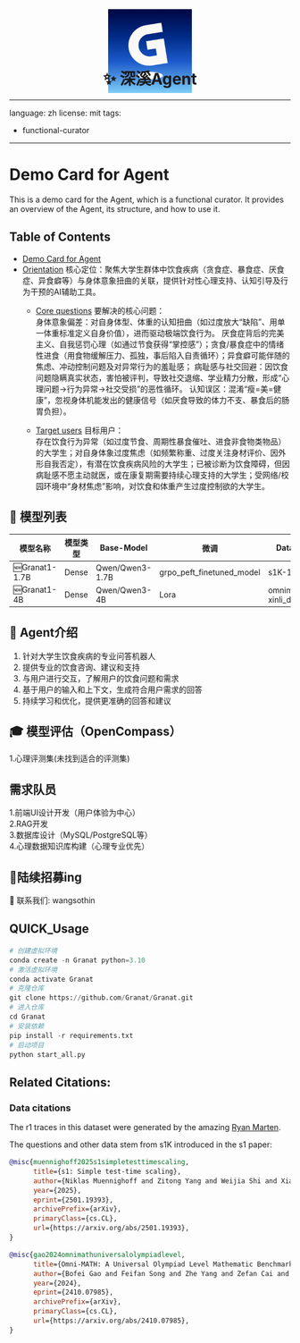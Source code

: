 <div align="center">
  <img src="https://github.com/Mucunshuo/Granat/blob/main/album/G.png" width="150px">
</div>

<h1 align="center" style="margin-top: -50px;">✨ 深溪Agent </h1>

---
language: zh
license: mit
tags:
- functional-curator 
---


# Demo Card for Agent
This is a demo card for the Agent, which is a functional curator. It provides an overview of the Agent, its structure, and how to use it.

## Table of Contents
- [Demo Card for Agent](#demo-card-for-agent)
- [Orientation](#orientation)
核心定位：聚焦大学生群体中饮食疾病（贪食症、暴食症、厌食症、异食癖等）与身体意象扭曲的关联，提供针对性心理支持、认知引导及行为干预的AI辅助工具。
  - [Core questions](#core-questions)
要解决的核心问题：<br>
身体意象偏差：对自身体型、体重的认知扭曲（如过度放大“缺陷”、用单一体重标准定义自身价值），进而驱动极端饮食行为。
厌食症背后的完美主义、自我惩罚心理（如通过节食获得“掌控感”）；贪食/暴食症中的情绪性进食（用食物缓解压力、孤独，事后陷入自责循环）；异食癖可能伴随的焦虑、冲动控制问题及对异常行为的羞耻感；
病耻感与社交回避：因饮食问题隐瞒真实状态，害怕被评判，导致社交退缩、学业精力分散，形成“心理问题→行为异常→社交受损”的恶性循环。
认知误区：混淆“瘦=美=健康”，忽视身体机能发出的健康信号（如厌食导致的体力不支、暴食后的肠胃负担）。

  - [Target users](#target-users)
目标用户：<br>
存在饮食行为异常（如过度节食、周期性暴食催吐、进食非食物类物品）的大学生；对自身体象过度焦虑（如频繁称重、过度关注身材评价、因外形自我否定），有潜在饮食疾病风险的大学生；已被诊断为饮食障碍，但因病耻感不愿主动就医，或在康复期需要持续心理支持的大学生；受网络/校园环境中“身材焦虑”影响，对饮食和体重产生过度控制欲的大学生。

## 📅 模型列表

| 模型名称             | 模型类型         | Base-Model            | 微调                | Dataset               |部署               |
|--------------------|-----------------|----------------------|-------------------------|-------------------------|------------------|
| 🆕Granat1-1.7B       | Dense       | Qwen/Qwen3-1.7B           | grpo_peft_finetuned_model           | s1K-1.1 | LMDeploy  |
| 🆕Granat1-4B       | Dense         | Qwen/Qwen3-4B    | Lora |    omnimath xinli_dataset |  |

## 🌈 Agent介绍<br>
1. 针对大学生饮食疾病的专业问答机器人<br>
2. 提供专业的饮食咨询、建议和支持<br>
3. 与用户进行交互，了解用户的饮食问题和需求<br>
4. 基于用户的输入和上下文，生成符合用户需求的回答<br>
5. 持续学习和优化，提供更准确的回答和建议<br>

## 🎓 模型评估（OpenCompass）<br>
1.心理评测集(未找到适合的评测集)<br>


## 需求队员
1.前端UI设计开发（用户体验为中心）<br>
2.RAG开发<br>
3.数据库设计（MySQL/PostgreSQL等）<br>
4.心理数据知识库构建（心理专业优先）<br>


## 🚩陆续招募ing

👋 联系我们: wangsothin<br>


## QUICK_Usage

```python
# 创建虚拟环境
conda create -n Granat python=3.10
# 激活虚拟环境
conda activate Granat
# 克隆仓库
git clone https://github.com/Granat/Granat.git
# 进入仓库
cd Granat
# 安装依赖
pip install -r requirements.txt
# 启动项目
python start_all.py
```


## Related Citations:
### Data citations
The r1 traces in this dataset were generated by the amazing [Ryan Marten](https://huggingface.co/ryanmarten).

The questions and other data stem from s1K introduced in the s1 paper:

```bibtex
@misc{muennighoff2025s1simpletesttimescaling,
      title={s1: Simple test-time scaling}, 
      author={Niklas Muennighoff and Zitong Yang and Weijia Shi and Xiang Lisa Li and Li Fei-Fei and Hannaneh Hajishirzi and Luke Zettlemoyer and Percy Liang and Emmanuel Candès and Tatsunori Hashimoto},
      year={2025},
      eprint={2501.19393},
      archivePrefix={arXiv},
      primaryClass={cs.CL},
      url={https://arxiv.org/abs/2501.19393}, 
}
```
```bibtex
@misc{gao2024omnimathuniversalolympiadlevel,
      title={Omni-MATH: A Universal Olympiad Level Mathematic Benchmark For Large Language Models}, 
      author={Bofei Gao and Feifan Song and Zhe Yang and Zefan Cai and Yibo Miao and Qingxiu Dong and Lei Li and Chenghao Ma and Liang Chen and Runxin Xu and Zhengyang Tang and Benyou Wang and Daoguang Zan and Shanghaoran Quan and Ge Zhang and Lei Sha and Yichang Zhang and Xuancheng Ren and Tianyu Liu and Baobao Chang},
      year={2024},
      eprint={2410.07985},
      archivePrefix={arXiv},
      primaryClass={cs.CL},
      url={https://arxiv.org/abs/2410.07985}, 
}
```